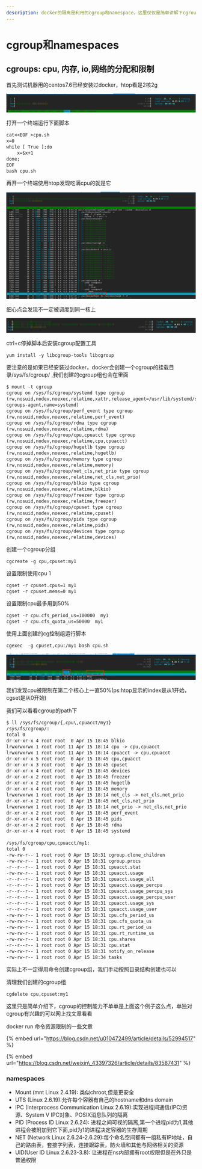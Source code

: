 ```yaml
---
description: docker的隔离是利用的cgroup和namespace，这里仅仅是简单讲解下cgroup和namespace
---
```


# cgroup和namespaces

## cgroups: cpu, 内存, io,网络的分配和限制

首先测试机器用的centos7.6已经安装过docker，htop看是2核2g

![](../.gitbook/assets/image%20%281%29.png)

打开一个终端运行下面脚本

```text
cat<<EOF >cpu.sh
x=0
while [ True ];do
    x=$x+1
done;
EOF
bash cpu.sh
```

再开一个终端使用htop发现吃满cpu的就是它

![](../.gitbook/assets/image%20%282%29.png)

细心点会发现不一定被调度到同一核上

![](../.gitbook/assets/image%20%283%29.png)

ctrl+c停掉脚本后安装cgroup配置工具

```text
yum install -y libcgroup-tools libcgroup
```

要注意的是如果已经安装过docker，docker会创建一个cgroup的挂载目录/sys/fs/cgroup/ ,我们创建的cgroup组也会在里面

```text
$ mount -t cgroup
cgroup on /sys/fs/cgroup/systemd type cgroup (rw,nosuid,nodev,noexec,relatime,xattr,release_agent=/usr/lib/systemd/systemd-cgroups-agent,name=systemd)
cgroup on /sys/fs/cgroup/perf_event type cgroup (rw,nosuid,nodev,noexec,relatime,perf_event)
cgroup on /sys/fs/cgroup/rdma type cgroup (rw,nosuid,nodev,noexec,relatime,rdma)
cgroup on /sys/fs/cgroup/cpu,cpuacct type cgroup (rw,nosuid,nodev,noexec,relatime,cpu,cpuacct)
cgroup on /sys/fs/cgroup/hugetlb type cgroup (rw,nosuid,nodev,noexec,relatime,hugetlb)
cgroup on /sys/fs/cgroup/memory type cgroup (rw,nosuid,nodev,noexec,relatime,memory)
cgroup on /sys/fs/cgroup/net_cls,net_prio type cgroup (rw,nosuid,nodev,noexec,relatime,net_cls,net_prio)
cgroup on /sys/fs/cgroup/blkio type cgroup (rw,nosuid,nodev,noexec,relatime,blkio)
cgroup on /sys/fs/cgroup/freezer type cgroup (rw,nosuid,nodev,noexec,relatime,freezer)
cgroup on /sys/fs/cgroup/cpuset type cgroup (rw,nosuid,nodev,noexec,relatime,cpuset)
cgroup on /sys/fs/cgroup/pids type cgroup (rw,nosuid,nodev,noexec,relatime,pids)
cgroup on /sys/fs/cgroup/devices type cgroup (rw,nosuid,nodev,noexec,relatime,devices)
```

创建一个cgroup分组

```text
cgcreate -g cpu,cpuset:my1
```

设置限制使用cpu 1

```text
cgset -r cpuset.cpus=1 my1
cgset -r cpuset.mems=0 my1
```

设置限制cpu最多用到50%

```text
cgset -r cpu.cfs_period_us=100000  my1
cgset -r cpu.cfs_quota_us=50000  my1
```

使用上面创建的cg控制组运行脚本

```text
cgexec  -g cpuset,cpu:/my1 bash cpu.sh
```

![](../.gitbook/assets/image%20%284%29.png)

我们发现cpu被限制在第二个核心上一直50%\(ps:htop显示的index是从1开始，cgset是从0开始\)

我们可以看看cgroup的path下

```text
$ ll /sys/fs/cgroup/{,cpu\,cpuacct/my1}
/sys/fs/cgroup/:
total 0
dr-xr-xr-x 4 root root  0 Apr 15 18:45 blkio
lrwxrwxrwx 1 root root 11 Apr 15 18:14 cpu -> cpu,cpuacct
lrwxrwxrwx 1 root root 11 Apr 15 18:14 cpuacct -> cpu,cpuacct
dr-xr-xr-x 5 root root  0 Apr 15 18:45 cpu,cpuacct
dr-xr-xr-x 3 root root  0 Apr 15 18:45 cpuset
dr-xr-xr-x 4 root root  0 Apr 15 18:45 devices
dr-xr-xr-x 2 root root  0 Apr 15 18:45 freezer
dr-xr-xr-x 2 root root  0 Apr 15 18:45 hugetlb
dr-xr-xr-x 4 root root  0 Apr 15 18:45 memory
lrwxrwxrwx 1 root root 16 Apr 15 18:14 net_cls -> net_cls,net_prio
dr-xr-xr-x 2 root root  0 Apr 15 18:45 net_cls,net_prio
lrwxrwxrwx 1 root root 16 Apr 15 18:14 net_prio -> net_cls,net_prio
dr-xr-xr-x 2 root root  0 Apr 15 18:45 perf_event
dr-xr-xr-x 4 root root  0 Apr 15 18:45 pids
dr-xr-xr-x 2 root root  0 Apr 15 18:45 rdma
dr-xr-xr-x 4 root root  0 Apr 15 18:45 systemd

/sys/fs/cgroup/cpu,cpuacct/my1:
total 0
-rw-rw-r-- 1 root root 0 Apr 15 18:31 cgroup.clone_children
-rw-rw-r-- 1 root root 0 Apr 15 18:31 cgroup.procs
-r--r--r-- 1 root root 0 Apr 15 18:31 cpuacct.stat
-rw-rw-r-- 1 root root 0 Apr 15 18:31 cpuacct.usage
-r--r--r-- 1 root root 0 Apr 15 18:31 cpuacct.usage_all
-r--r--r-- 1 root root 0 Apr 15 18:31 cpuacct.usage_percpu
-r--r--r-- 1 root root 0 Apr 15 18:31 cpuacct.usage_percpu_sys
-r--r--r-- 1 root root 0 Apr 15 18:31 cpuacct.usage_percpu_user
-r--r--r-- 1 root root 0 Apr 15 18:31 cpuacct.usage_sys
-r--r--r-- 1 root root 0 Apr 15 18:31 cpuacct.usage_user
-rw-rw-r-- 1 root root 0 Apr 15 18:31 cpu.cfs_period_us
-rw-rw-r-- 1 root root 0 Apr 15 18:31 cpu.cfs_quota_us
-rw-rw-r-- 1 root root 0 Apr 15 18:31 cpu.rt_period_us
-rw-rw-r-- 1 root root 0 Apr 15 18:31 cpu.rt_runtime_us
-rw-rw-r-- 1 root root 0 Apr 15 18:31 cpu.shares
-r--r--r-- 1 root root 0 Apr 15 18:31 cpu.stat
-rw-rw-r-- 1 root root 0 Apr 15 18:31 notify_on_release
-rw-rw-r-- 1 root root 0 Apr 15 18:34 tasks
```

实际上不一定得用命令创建cgroup组，我们手动按照目录结构创建也可以

清理我们创建的cgroup组

```text
cgdelete cpu,cpuset:my1
```

这里只是简单介绍下，cgroup的控制能力不单单是上面这个例子这么点，单独对cgroup有兴趣的可以网上找文章看看

docker run 命令资源限制的一些文章

{% embed url="https://blog.csdn.net/u010472499/article/details/52994517" %}

{% embed url="https://blog.csdn.net/weixin\_43397326/article/details/83587431" %}

### namespaces

* Mount \(mnt Linux 2.4.19\): 类似chroot,但是更安全
* UTS \(Linux 2.6.19\):允许每个容器有自己的hostname和dns domain
* IPC \(Interprocess Communication Linux 2.6.19\):实现进程间通信\(IPC\)资源、System V IPC对象、POSIX消息队列的隔离
* PID \(Process ID Linux 2.6.24\): 进程之间可视的隔离,第一个进程pid为1,其他进程会被附加到它下面,pid为1的进程决定容器的生存周期
* NET \(Network Linux 2.6.24-2.6.29\):每个命名空间都有一组私有IP地址，自己的路由表，套接字列表，连接跟踪表，防火墙和其他与网络相关的资源
* UID\(User ID Linux 2.6.23-3.8\): 让进程在ns内部拥有root权限但是在外只是普通权限

